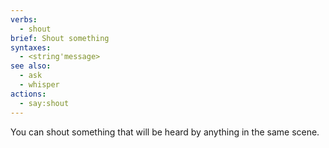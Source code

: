 ```yaml
---
verbs:
  - shout
brief: Shout something
syntaxes:
  - <string'message>
see also:
  - ask
  - whisper
actions:
  - say:shout
---
```

You can shout something that will be heard by anything in the same scene.
